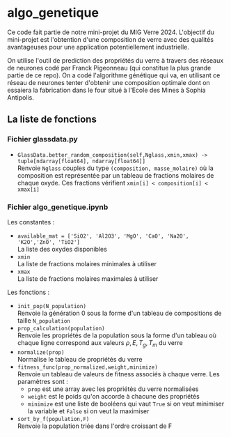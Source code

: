 # algo_genetique

Ce code fait partie de notre mini-projet du MIG Verre 2024. L'objectif du mini-projet est l'obtention d'une composition de verre avec des qualités avantageuses pour une application potentiellement industrielle.

On utilise l'outil de prediction des propriétés du verre à travers des réseaux de neurones codé par Franck Pigeonneau (qui constitue la plus grande partie de ce repo). On a codé l'algorithme génétique qui va, en utilisant ce réseau de neurones tenter d'obtenir une composition optimale dont on essaiera la fabrication dans le four situé à l'Ecole des Mines à Sophia Antipolis.

## La liste de fonctions

### Fichier glassdata.py

- `GlassData.better_random_composition(self,Nglass,xmin,xmax) -> tuple[ndarray[float64], ndarray[float64]]` \
Renvoie `Nglass` couples du type `(composition, masse_molaire)` où la composition est représentée par un tableau de fractions molaires de chaque oxyde. Ces fractions vérifient `xmin[i] < composition[i] < xmax[i]`

### Fichier algo_genetique.ipynb

Les constantes :

- `available_mat = ['SiO2', 'Al2O3', 'MgO', 'CaO', 'Na2O', 'K2O','ZnO', 'TiO2']`  
La liste des oxydes disponibles
- `xmin`  
La liste de fractions molaires minimales à utiliser
- `xmax`  
La liste de fractions molaires maximales à utiliser

Les fonctions :

- `init_pop(N_population)`  
Renvoie la génération 0 sous la forme d'un tableau de compositions de taille `N_population`
- `prop_calculation(population)`  
Renvoie les propriétés de la population sous la forme d'un tableau où chaque ligne correspond aux valeurs $\rho ,\, E ,\, T_g ,\, T_m$ du verre
- `normalize(prop)`  
Normalise le tableau de propriétés du verre
- `fitness_func(prop_normalized,weight,minimize)`  
Renvoie un tableau de valeurs de fitness associés à chaque verre. Les paramètres sont :
    - `prop` est une array avec les propriétés du verre normalisées
    - `weight` est le poids qu'on accorde à chacune des propriétés
    - `minimize` est une liste de booléens qui vaut `True` si on veut minimiser la variable et `False` si on veut la maximiser
- `sort_by_f(population,F)`  
Renvoie la population triée dans l'ordre croissant de F
